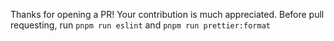 Thanks for opening a PR! Your contribution is much appreciated.
Before pull requesting, run `pnpm run eslint` and `pnpm run prettier:format`

